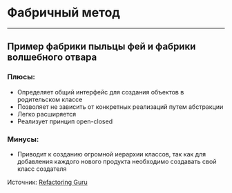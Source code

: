 # Фабричный метод

---

## Пример фабрики пыльцы фей и фабрики волшебного отвара

### Плюсы: 
* Определяет общий интерфейс для создания объектов в родительском классе
* Позволяет не зависить от конкретных реализаций путем абстракции
* Легко расширяется
* Реализует принцип open-closed

### Минусы:
* Приводит к созданию огромной иерархии классов, так как для добавления каждого нового продукта необходимо создавать свой класс создателя

Источник: [Refactoring Guru](https://refactoring.guru/ru/design-patterns/factory-method)
